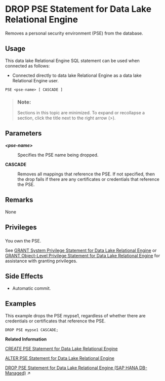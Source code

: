 <!-- loio2918c50e87e2453187cd8c1e9d043c64 -->

# DROP PSE Statement for Data Lake Relational Engine

Removes a personal security environment \(PSE\) from the database.



<a name="loio2918c50e87e2453187cd8c1e9d043c64__section_azh_5fj_znb"/>

## Usage

This data lake Relational Engine SQL statement can be used when connected as follows:

-   Connected directly to data lake Relational Engine as a data lake Relational Engine user.



```
PSE <pse-name> [ CASCADE ]
```



> ### Note:  
> Sections in this topic are minimized. To expand or recollapse a section, click the title next to the right arrow \(*\>*\).



<a name="loio2918c50e87e2453187cd8c1e9d043c64__drop_pse_param1"/>

## Parameters


<dl>
<dt><b>

*<pse-name\>*

</b></dt>
<dd>

Specifies the PSE name being dropped.



</dd><dt><b>

CASCADE

</b></dt>
<dd>

Removes all mappings that reference the PSE. If not specified, then the drop fails if there are any certificates or credentials that reference the PSE.



</dd>
</dl>



<a name="loio2918c50e87e2453187cd8c1e9d043c64__drop_pse_remarks1"/>

## Remarks

None



<a name="loio2918c50e87e2453187cd8c1e9d043c64__drop_pse_priv1"/>

## Privileges



### 

You own the PSE.

See [GRANT System Privilege Statement for Data Lake Relational Engine](grant-system-privilege-statement-for-data-lake-relational-engine-a3dfcb0.md) or [GRANT Object-Level Privilege Statement for Data Lake Relational Engine](grant-object-level-privilege-statement-for-data-lake-relational-engine-a3e154f.md) for assistance with granting privileges.



<a name="loio2918c50e87e2453187cd8c1e9d043c64__drop_pse_side_efects1"/>

## Side Effects

-   Automatic commit.



<a name="loio2918c50e87e2453187cd8c1e9d043c64__examples1"/>

## Examples

This example drops the PSE mypse1, regardless of whether there are credentials or certificates that reference the PSE.

```
DROP PSE mypse1 CASCADE;
```

**Related Information**  


[CREATE PSE Statement for Data Lake Relational Engine](create-pse-statement-for-data-lake-relational-engine-cda6e32.md "Create a personal security environment (PSE).")

[ALTER PSE Statement for Data Lake Relational Engine](alter-pse-statement-for-data-lake-relational-engine-53742a2.md "Modifies an existing personal security environment (PSE).")

[DROP PSE Statement for Data Lake Relational Engine (SAP HANA DB-Managed)](https://help.sap.com/viewer/a898e08b84f21015969fa437e89860c8/2024_3_QRC/en-US/daf65f665de04d3e9ae628fc2cc97cfe.html "Removes a personal security environment (PSE) from the database.") :arrow_upper_right:

